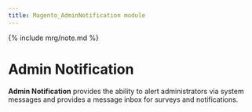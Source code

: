 ```yaml
---
title: Magento_AdminNotification module
---
```


{% include mrg/note.md %}

# Admin Notification

**Admin Notification** provides the ability to alert administrators via system messages and provides a message inbox for surveys and notifications.

